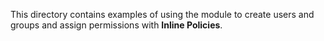 This directory contains examples of using the module to create users and groups and assign permissions with **Inline Policies**.
